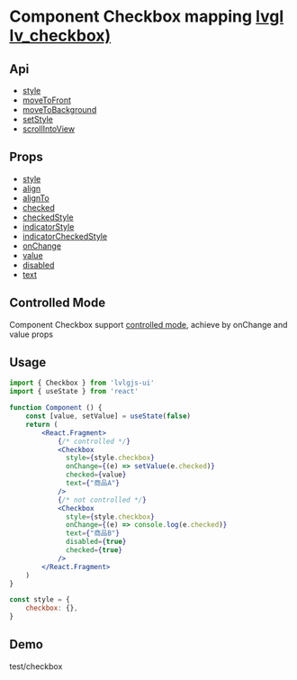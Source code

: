 # Component Checkbox mapping [lvgl lv_checkbox)](https://docs.lvgl.io/master/widgets/checkbox.html)

## Api
- [style](../api/style.md)
- [moveToFront](../api/moveToFront.md)
- [moveToBackground](../api/moveToBackground.md)
- [setStyle](../api/setStyle.md)
- [scrollIntoView](../api/scrollIntoView.md)

## Props
- [style](../props/style.md)
- [align](../props/align.md)
- [alignTo](../props/alignTo.md)
- [checked](../props/checked.md)
- [checkedStyle](../props/checkedStyle.md)
- [indicatorStyle](../props/indicatorStyle.md)
- [indicatorCheckedStyle](../props/onIndicatorPressedStyle.md)
- [onChange](../props/onChange/2.md)
- [value](../props/value/2.md)
- [disabled](../props/disabled.md)
- [text](../props/text/1.md)

## Controlled Mode
Component Checkbox support [controlled mode](https://krasimir.gitbooks.io/react-in-patterns/content/chapter-05/), achieve by onChange and value props  

## Usage
```jsx
import { Checkbox } from 'lvlgjs-ui'
import { useState } from 'react'

function Component () {
    const [value, setValue] = useState(false)
    return (
        <React.Fragment>
            {/* controlled */}
            <Checkbox
              style={style.checkbox}
              onChange={(e) => setValue(e.checked)}
              checked={value}
              text={"商品A"}
            />
            {/* not controlled */}
            <Checkbox
              style={style.checkbox}
              onChange={(e) => console.log(e.checked)}
              text={"商品B"}
              disabled={true}
              checked={true}
            />
        </React.Fragment>
    )
}

const style = {
    checkbox: {},
}
```

## Demo
test/checkbox
